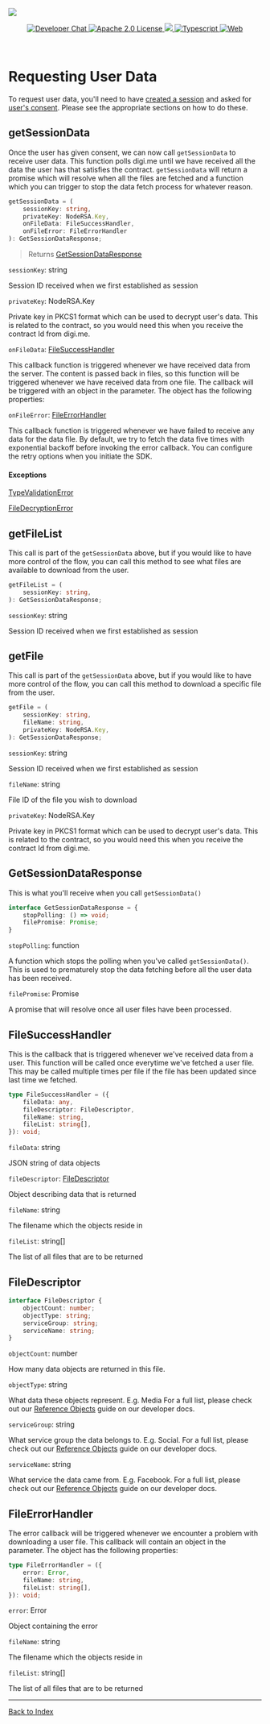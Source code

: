 ![](https://securedownloads.digi.me/partners/digime/SDKReadmeBanner.png)
<p align="center">
    <a href="https://developers.digi.me/slack/join">
        <img src="https://img.shields.io/badge/chat-slack-blueviolet.svg" alt="Developer Chat">
    </a>
    <a href="LICENSE">
        <img src="https://img.shields.io/badge/license-apache 2.0-blue.svg" alt="Apache 2.0 License">
    </a>
    <a href="#">
    	<img src="https://img.shields.io/badge/build-passing-brightgreen.svg">
    </a>
    <a href="https://www.typescriptlang.org/">
        <img src="https://img.shields.io/badge/language-typescript-ff69b4.svg" alt="Typescript">
    </a>
    <a href="https://developers.digi.me/">
        <img src="https://img.shields.io/badge/web-digi.me-red.svg" alt="Web">
    </a>
</p>

<br>

# Requesting User Data

To request user data, you'll need to have [created a session](./establish-session.md) and asked for [user's consent](./fetch-user-consent.md). Please see the appropriate sections on how to do these.


## getSessionData
Once the user has given consent, we can now call `getSessionData` to receive user data. This function polls digi.me until we have received all the data the user has that satisfies the contract. `getSessionData` will return a promise which will resolve when all the files are fetched and a function which you can trigger to stop the data fetch process for whatever reason.
```typescript
getSessionData = (
    sessionKey: string,
    privateKey: NodeRSA.Key,
    onFileData: FileSuccessHandler,
    onFileError: FileErrorHandler
): GetSessionDataResponse;
```
> Returns [GetSessionDataResponse](#GetSessionDataResponse)

`sessionKey`: string

Session ID received when we first established as session

`privateKey`: NodeRSA.Key

Private key in PKCS1 format which can be used to decrypt user's data. This is related to the contract, so you would need this when you receive the contract Id from digi.me.

`onFileData`: [FileSuccessHandler](#FileSuccessHandler)

This callback function is triggered whenever we have received data from the server. The content is passed back in files, so this function will be triggered whenever we have received data from one file. The callback will be triggered with an object in the parameter. The object has the following properties:

`onFileError`: [FileErrorHandler](#FileErrorHandler)

This callback function is triggered whenever we have failed to receive any data for the data file. By default, we try to fetch the data five times with exponential backoff before invoking the error callback. You can configure the retry options when you initiate the SDK.

#### Exceptions
[TypeValidationError](./handling-errors.md)

[FileDecryptionError](./handling-errors.md)

## getFileList
This call is part of the `getSessionData` above, but if you would like to have more control of the flow, you can call this method to see what files are available to download from the user.

```typescript
getFileList = (
    sessionKey: string,
): GetSessionDataResponse;
```

`sessionKey`: string

Session ID received when we first established as session

## getFile
This call is part of the `getSessionData` above, but if you would like to have more control of the flow, you can call this method to download a specific file from the user.

```typescript
getFile = (
    sessionKey: string,
    fileName: string,
    privateKey: NodeRSA.Key,
): GetSessionDataResponse;
```

`sessionKey`: string

Session ID received when we first established as session

`fileName`: string

File ID of the file you wish to download

`privateKey`: NodeRSA.Key

Private key in PKCS1 format which can be used to decrypt user's data. This is related to the contract, so you would need this when you receive the contract Id from digi.me.


## GetSessionDataResponse
This is what you'll receive when you call `getSessionData()`
```typescript
interface GetSessionDataResponse = {
    stopPolling: () => void;
    filePromise: Promise;
}
```

`stopPolling`: function

A function which stops the polling when you've called `getSessionData()`. This is used to prematurely stop the data fetching before all the user data has been received.

`filePromise`: Promise

A promise that will resolve once all user files have been processed.


## FileSuccessHandler
This is the callback that is triggered whenever we've received data from a user. This function will be called once everytime we've fetched a user file. This may be called multiple times per file if the file has been updated since last time we fetched.
```typescript
type FileSuccessHandler = ({
    fileData: any,
    fileDescriptor: FileDescriptor,
    fileName: string,
    fileList: string[],
}): void;
```
`fileData`: string

JSON string of data objects

`fileDescriptor`: [FileDescriptor](#FileDescriptor)

Object describing data that is returned

`fileName`: string

The filename which the objects reside in

`fileList`: string[]

The list of all files that are to be returned


## FileDescriptor
```typescript
interface FileDescriptor {
    objectCount: number;
    objectType: string;
    serviceGroup: string;
    serviceName: string;
}
```

`objectCount`: number

How many data objects are returned in this file.

`objectType`: string

What data these objects represent. E.g. Media
For a full list, please check out our [Reference Objects](http://developers.digi.me/reference-objects) guide on our developer docs.

`serviceGroup`: string

What service group the data belongs to. E.g. Social.
For a full list, please check out our [Reference Objects](http://developers.digi.me/reference-objects) guide on our developer docs.

`serviceName`: string

What service the data came from. E.g. Facebook.
For a full list, please check out our [Reference Objects](http://developers.digi.me/reference-objects) guide on our developer docs.


## FileErrorHandler
The error callback will be triggered whenever we encounter a problem with downloading a user file. This callback will contain an object in the parameter. The object has the following properties:
```typescript
type FileErrorHandler = ({
    error: Error,
    fileName: string,
    fileList: string[],
}): void;
```

`error`: Error

Object containing the error

`fileName`: string

The filename which the objects reside in

`fileList`: string[]

The list of all files that are to be returned

-----

[Back to Index](./README.md)
